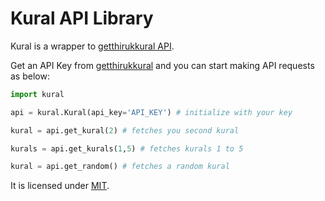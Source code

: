 # Kural API Library

Kural is a wrapper to [getthirukkural API](http://getthirukural.appspot.com).

Get an API Key from [getthirukkural](http://getthirukural.appspot.com) and you
can start making API requests as below:

```python
import kural

api = kural.Kural(api_key='API_KEY') # initialize with your key

kural = api.get_kural(2) # fetches you second kural

kurals = api.get_kurals(1,5) # fetches kurals 1 to 5

kural = api.get_random() # fetches a random kural

```

It is licensed under [MIT](https://san.mit-license.org/).